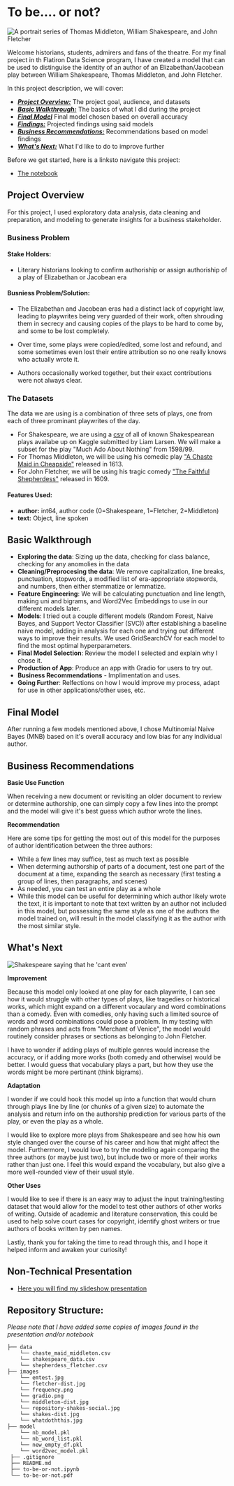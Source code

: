 # To be.... or not?

<img src="images/repository-shakes-social.jpg" alt="A portrait series of Thomas Middleton, William Shakespeare, and John Fletcher" />

Welcome historians, students, admirers and fans of the theatre. For my final project in th Flatiron Data Science program, I have created a model that can be used to distinguise the identity of an author of an Elizabethan/Jacobean play between William Shakespeare, Thomas Middleton, and John Fletcher. 

In this project description, we will cover:

* [***Project Overview:***](#project-overview) The project goal, audience, and datasets
* [***Basic Walkthrough:***](#Walkthrough) The basics of what I did during the project
* [***Final Model***](#final_model) Final model chosen based on overall accuracy
* [***Findings:***](#findings) Projected findings using said models
* [***Business Recommendations:***](#busrec) Recommendations based on model findings
* [***What's Next:***](#next) What I'd like to do to improve further

Before we get started, here is a linksto navigate this project:
* [The notebook](https://github.com/evamizer/to-be-or-not/blob/main/to-be-or-not.ipynb)

## Project Overview<a id='project-overview'></a>

For this project, I used exploratory data analysis, data cleaning and preparation, and modeling to generate insights for a business stakeholder.

### Business Problem

#### Stake Holders:
* Literary historians looking to confirm authoriship or assign authoriship of a play of Elizabethan or Jacobean era

#### Busniess Problem/Solution:
*  The Elizabethan and Jacobean eras had a distinct lack of copyright law, leading to playwrites being very guarded of their work, often shrouding them in secrecy and causing copies of the plays to be hard to come by, and some to be lost completely.

*  Over time, some plays were copied/edited, some lost and refound, and some sometimes even lost their entire attribution so no one really knows who actually wrote it.

* Authors occasionally worked together, but their exact contributions were not always clear.

### The Datasets

The data we are using is a combination of three sets of plays, one from each of three prominant playwrites of the day. 

* For Shakespeare, we are using a [csv](https://www.kaggle.com/datasets/kingburrito666/shakespeare-plays) of all of known Shakespearean plays availabe up on Kaggle submitted by Liam Larsen. We will make a subset for the play "Much Ado About Nothing" from 1598/99.
* For Thomas Middleton, we will be using his comedic play ["A Chaste Maid in Cheapside"](https://tech.org/~cleary/chast.html) released in 1613.
* For John Fletcher, we will be using his tragic comedy ["The Faithful Shepherdess"](https://www.luminarium.org/sevenlit/fletcher/fletchbib.htm) released in 1609.


#### Features Used:
* **author:** int64, author code (0=Shakespeare, 1=Fletcher, 2=Middleton)
* **text:** Object, line spoken

## Basic Walkthrough<a id='Walkthrough'></a>

* **Exploring the data**: Sizing up the data, checking for class balance, checking for any anomolies in the data
* **Cleaning/Preprocesing the data**: We remove capitalization, line breaks, punctuation, stopwords, a modified list of era-appropriate stopwords, and numbers, then either stemmatize or lemmatize.
* **Feature Engineering**: We will be calculating punctuation and line length, making uni and bigrams, and Word2Vec Embeddings to use in our different models later.
* **Models**: I tried out a couple different models (Random Forest, Naive Bayes, and Support Vector Classifier (SVC)) after establishing a baseline naive model, adding in analysis for each one and trying out different ways to improve their results. We used GridSearchCV for each model to find the most optimal hyperparameters.
* **Final Model Selection**: Review the model I selected and explain why I chose it. 
* **Production of App**: Produce an app with Gradio for users to try out. 
* **Business Recommendations** - Implimentation and uses. 
* **Going Further**: Relfections on how I would improve my process, adapt for use in other applications/other uses, etc.

## Final Model<a id='final_model'></a>

After running a few models mentioned above, I chose Multinomial Naive Bayes (MNB) based on it's overall accuracy and low bias for any individual author. 

## Business Recommendations <a id='busrec'></a>

**Basic Use Function**

When receiving a new document or revisiting an older document to review or determine authorship, one can simply copy a few lines into the prompt and the model will give it's best guess which author wrote the lines.

**Recommendation**

Here are some tips for getting the most out of this model for the purposes of author identification between the three authors:

*  While a few lines may suffice, test as much text as possible
*  When determing authorship of parts of a document, test one part of the document at a time, expanding the search as necessary (first testing a group of lines, then paragraphs, and scenes)
*  As needed, you can test an entire play as a whole
*  While this model can be useful for determining which author likely wrote the text, it is important to note that text written by an author not included in this model, but possessing the same style as one of the authors the model trained on, will result in the model classifying it as the author with the most similar style.

## What's Next<a id='next'></a>

<img src="images/whatdoththis.jpg" alt="Shakespeare saying that he 'cant even'" />

**Improvement** 

Because this model only looked at one play for each playwrite, I can see how it would struggle with other types of plays, like tragedies or historical works, which might expand on a different vocaulary and word combinations than a comedy. Even with comedies, only having such a limited source of words and word combinations could pose a problem. In my testing with random phrases and acts from "Merchant of Venice", the model would routinely consider phrases or sections as belonging to John Fletcher.

I have to wonder if adding plays of multiple genres would increase the accuracy, or if adding more works (both comedy and otherwise) would be better. I would guess that vocabulary plays a part, but how they use the words might be more pertinant (think bigrams).

**Adaptation**

I wonder if we could hook this model up into a function that would churn through plays line by line (or chunks of a given size) to automate the analysis and return info on the authorship prediction for various parts of the play, or even the play as a whole.

I would like to explore more plays from Shakespeare and see how his own style changed over the course of his career and how that might affect the model. Furthermore, I would love to try the modeling again comparing the three authors (or maybe just two), but include two or more of their works rather than just one. I feel this would expand the vocabulary, but also give a more well-rounded view of their usual style.

**Other Uses**

I would like to see if there is an easy way to adjust the input training/testing dataset that would allow for the model to test other authors of other works of writing. Outside of academic and literature conservation, this could be used to help solve court cases for copyright, identify ghost writers or true authors of books written by pen names.

Lastly, thank you for taking the time to read through this, and I hope it helped inform and awaken your curiosity!

## Non-Technical Presentation
* [Here you will find my slideshow presentation](https://github.com/evamizer/to-be-or-not/blob/d4503af9bea298020600df9cf9446010ca99047d/to-be-or-not.pdf)

 ## Repository Structure:
 *Please note that I have added some copies of images found in the presentation and/or notebook*

    ├── data
        └── chaste_maid_middleton.csv
        └── shakespeare_data.csv
        └── shepherdess_fletcher.csv
    ├── images
        └── emtest.jpg
        └── fletcher-dist.jpg
        └── frequency.png
        └── gradio.png
        └── middleton-dist.jpg
        └── repository-shakes-social.jpg
        └── shakes-dist.jpg
        └── whatdoththis.jpg
    ├── model
        └── nb_model.pkl
        └── nb_word_list.pkl
        └── new_empty_df.pkl
        └── word2vec_model.pkl
     ├── .gitignore
     ├── README.md
     ├── to-be-or-not.ipynb
     └── to-be-or-not.pdf
